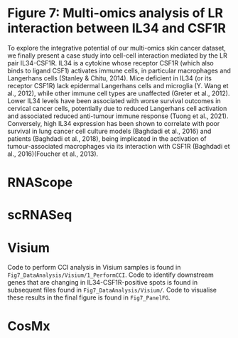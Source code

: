 # Figure 7: Multi-omics analysis of LR interaction between IL34 and CSF1R

To explore the integrative potential of our multi-omics skin cancer dataset, we finally present a case study into cell-cell interaction mediated by the LR pair IL34-CSF1R. IL34 is a cytokine whose receptor CSF1R (which also binds to ligand CSF1) activates immune cells, in particular macrophages and Langerhans cells (Stanley & Chitu, 2014). Mice deficient in IL34 (or its receptor CSF1R) lack epidermal Langerhans cells and microglia (Y. Wang et al., 2012), while other immune cell types are unaffected (Greter et al., 2012). Lower IL34 levels have been associated with worse survival outcomes in cervical cancer cells, potentially due to reduced Langerhans cell activation and associated reduced anti-tumour immune response (Tuong et al., 2021). Conversely, high IL34 expression has been shown to correlate with poor survival in lung cancer cell culture models (Baghdadi et al., 2016) and patients (Baghdadi et al., 2018), being implicated in the activation of tumour-associated macrophages via its interaction with CSF1R (Baghdadi et al., 2016)(Foucher et al., 2013).

# RNAScope

# scRNASeq

# Visium

Code to perform CCI analysis in Visium samples is found in `Fig7_DataAnalysis/Visium/1_PerformCCI`. Code to identify downstream genes that are changing in IL34-CSF1R-positive spots is found in subsequent files found in `Fig7_DataAnalysis/Visium/`. Code to visualise these results in the final figure is found in `Fig7_PanelFG`.

# CosMx


